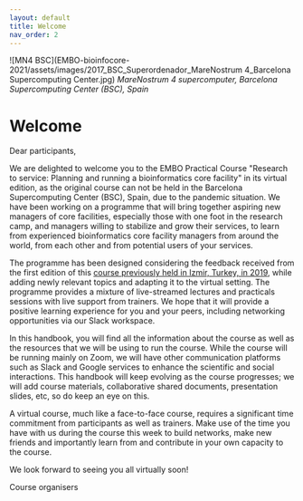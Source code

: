 ```yaml
---
layout: default
title: Welcome
nav_order: 2
---
```

![MN4 BSC](EMBO-bioinfocore-2021/assets/images/2017_BSC_Superordenador_MareNostrum 4_Barcelona Supercomputing Center.jpg)
_MareNostrum 4 supercomputer, Barcelona Supercomputing Center (BSC), Spain_

# Welcome

Dear participants, 

We are delighted to welcome you to the EMBO Practical Course "Research to service: Planning and running a bioinformatics core facility" in its virtual edition, as the original course can not be held in the Barcelona Supercomputing Center (BSC), Spain, due to the pandemic situation. We have been working on a programme that will bring together aspiring new managers of core facilities, especially those with one foot in the research camp, and managers willing to stabilize and grow their services, to learn from experienced bioinformatics core facility managers from around the world, from each other and from potential users of your services.

The programme has been designed considering the feedback received from the first edition of this [course previously held in Izmir, Turkey, in 2019](https://meetings.embo.org/event/19-bioinformatics-core), while adding newly relevant topics and adapting it to the virtual setting. The programme provides a mixture of live-streamed lectures and practicals sessions with live support from trainers.  We hope that it will provide a positive learning experience for you and your peers, including networking opportunities via our Slack workspace.

In this handbook, you will find all the information about the course as well as the resources that we will be using to run the course. While the course will be running mainly on Zoom, we will have other communication platforms such as Slack and Google services to enhance the scientific and social interactions. This handbook will keep evolving as the course progresses; we will add course materials, collaborative shared documents, presentation slides, etc, so do keep an eye on this.

A virtual course, much like a face-to-face course, requires a significant time commitment from participants as well as trainers. Make use of the time you have with us during the course this week to build networks, make new friends and importantly learn from and contribute in your own capacity to the course.

We look forward to seeing you all virtually soon!

Course organisers
